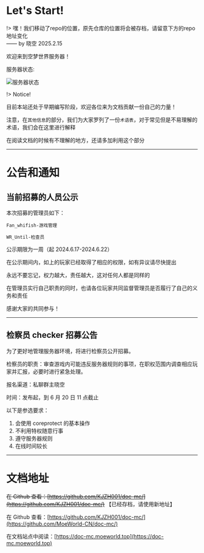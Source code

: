 # Let's Start!

!> 嘿！我们移动了repo的位置，原先仓库的位置将会被存档，请留意下方的repo地址变化<br>—— by 晓空 2025.2.15

欢迎来到空梦世界服务器！

服务器状态:

<img src="https://api.loohpjames.com/serverbanner.png?ip=mc.moeworld.top&timezone=Asia/Shanghai&offlinemessage=%E6%9C%8D%E5%8A%A1%E5%99%A8%E7%A6%BB%E7%BA%BF&dateformat=yyyy/MM/dd&name=MoeWorld%E7%A9%BA%E6%A2%A6%E4%B8%96%E7%95%8C%E6%9C%8D%E5%8A%A1%E5%99%A8" alt="服务器状态">

!> Notice!

目前本站还处于早期编写阶段，欢迎各位来为文档贡献一份自己的力量！

注意，在`其他信息`的部分，我们为大家罗列了一份`术语表`，对于常见但是不易理解的术语，我们会在这里进行解释

在阅读文档的时候有不理解的地方，还请多加利用这个部分

---

# 公告和通知

## 当前招募的人员公示

本次招募的管理员如下：

```
Fan_whifish-游戏管理

WR_Until-检查员
```

公示期限为一周（起 2024.6.17-2024.6.22）

在公示期间内，如上的玩家已经取得了相应的权限，如有异议请尽快提出

永远不要忘记，权力越大，责任越大，这对任何人都是同样的

在管理员实行自己职责的同时，也请各位玩家共同监督管理员是否履行了自己的义务和责任

感谢大家的共同参与！

---

## 检察员 checker 招募公告

为了更好地管理服务器环境，将进行检察员公开招募。

检察员的职责：审查游戏内可能违反服务器规则的事项，在职权范围内调查相应玩家并汇报，必要时进行紧急处理。

报名渠道：私聊群主晓空

时间：发布起，到 6 月 20 日 11 点截止

以下是参选要求：

1. 会使用 coreprotect 的基本操作
2. 不利用特权随意行事
3. 遵守服务器规则
4. 在线时间较长

---

# 文档地址

~~在 Github 查看：[https://github.com/KJZH001/doc-mc/](https://github.com/KJZH001/doc-mc/)~~ 【已经存档，请使用新地址】

在 Github 查看：[https://github.com/KJZH001/doc-mc/](https://github.com/MoeWorld-CN/doc-mc/)

在文档站点中阅读：[https://doc-mc.moeworld.top](https://doc-mc.moeworld.top)
